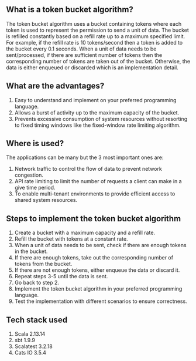 ## What is a token bucket algorithm?

The token bucket algorithm uses a bucket containing tokens where each token is used to represent the permission to send a unit of data. The bucket is refilled constantly based on a refill rate up to a maximum specified limit. For example, if the refill rate is 10 tokens/second then a token is added to the bucket every 0.1 seconds.
When a unit of data needs to be sent/processed, if there are sufficient number of tokens then the corresponding number of tokens are taken out of the bucket. Otherwise, the data is either enqueued or discarded which is an implementation detail.

## What are the advantages?
1. Easy to understand and implement on your preferred programming language.
2. Allows a burst of activity up to the maximum capacity of the bucket.
3. Prevents excessive consumption of system resources without resorting to fixed timing windows like the fixed-window rate limiting algorithm.

## Where is used?
The applications can be many but the 3 most important ones are:
1. Network traffic to control the flow of data to prevent network congestion.
2. API rate limiting to limit the number of requests a client can make in a give time period.
3. To enable multi-tenant environments to provide efficient access to shared system resources. 

## Steps to implement the token bucket algorithm
1. Create a bucket with a maximum capacity and a refill rate.
2. Refill the bucket with tokens at a constant rate.
3. When a unit of data needs to be sent, check if there are enough tokens in the bucket.
4. If there are enough tokens, take out the corresponding number of tokens from the bucket.
5. If there are not enough tokens, either enqueue the data or discard it.
6. Repeat steps 3-5 until the data is sent.
7. Go back to step 2.
8. Implement the token bucket algorithm in your preferred programming language.
9. Test the implementation with different scenarios to ensure correctness.

## Tech stack used
1. Scala 2.13.14
2. sbt 1.9.9
3. Scalatest 3.2.18
4. Cats IO 3.5.4